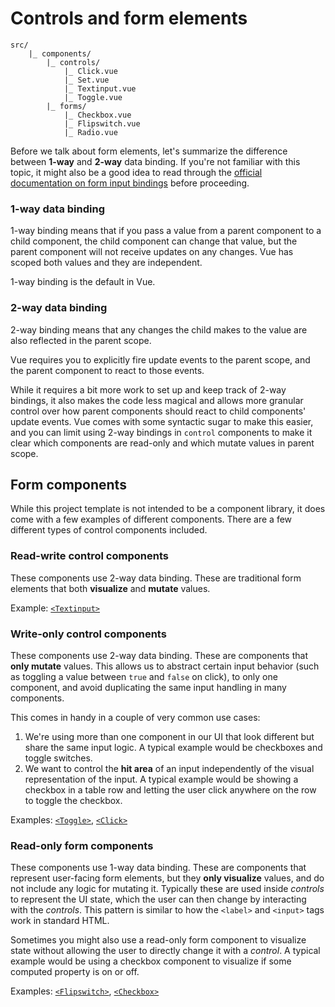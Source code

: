 
# Controls and form elements

```
src/
	|_ components/
  		|_ controls/
  			|_ Click.vue
  			|_ Set.vue
  			|_ Textinput.vue
  			|_ Toggle.vue
		|_ forms/
  			|_ Checkbox.vue
  			|_ Flipswitch.vue
  			|_ Radio.vue
```

Before we talk about form elements, let's summarize the difference between **1-way** and **2-way** data binding. If you're not familiar with this topic, it might also be a good idea to read through the [official documentation on form input bindings](https://vuejs.org/v2/guide/forms.html) before proceeding.

### 1-way data binding

1-way binding means that if you pass a value from a parent component to a child component, the child component can change that value, but the parent component will not receive updates on any changes. Vue has scoped both values and they are independent.

1-way binding is the default in Vue.

### 2-way data binding

2-way binding means that any changes the child makes to the value are also reflected in the parent scope.

Vue requires you to explicitly fire update events to the parent scope, and the parent component to react to those events.

While it requires a bit more work to set up and keep track of 2-way bindings, it also makes the code less magical and allows more granular control over how parent components should react to child components' update events. Vue comes with some syntactic sugar to make this easier, and you can limit using 2-way bindings in `control` components to make it clear which components are read-only and which mutate values in parent scope.

## Form components

While this project template is not intended to be a component library, it does come with a few examples of different components. There are a few different types of control components included.

### Read-write control components

These components use 2-way data binding. These are traditional form elements that both **visualize** and **mutate** values.

Example: [`<Textinput>`](https://github.com/Eiskis/bellevue/blob/master/src/components/controls/Textinput.vue)

### Write-only control components

These components use 2-way data binding. These are components that **only mutate** values. This allows us to abstract certain input behavior (such as toggling a value between `true` and `false` on click), to only one component, and avoid duplicating the same input handling in many components.

This comes in handy in a couple of very common use cases:

1. We're using more than one component in our UI that look different but share the same input logic. A typical example would be checkboxes and toggle switches.
2. We want to control the **hit area** of an input independently of the visual representation of the input. A typical example would be showing a checkbox in a table row and letting the user click anywhere on the row to toggle the checkbox.

Examples: [`<Toggle>`](https://github.com/Eiskis/bellevue/blob/master/src/components/controls/Toggle.vue), [`<Click>`](https://github.com/Eiskis/bellevue/blob/master/src/components/controls/Click.vue)

### Read-only form components

These components use 1-way data binding. These are components that represent user-facing form elements, but they **only visualize** values, and do not include any logic for mutating it. Typically these are used inside _controls_ to represent the UI state, which the user can then change by interacting with the _controls_. This pattern is similar to how the `<label>` and `<input>` tags work in standard HTML.

Sometimes you might also use a read-only form component to visualize state without allowing the user to directly change it with a _control_. A typical example would be using a checkbox component to visualize if some computed property is on or off.

Examples: [`<Flipswitch>`](https://github.com/Eiskis/bellevue/blob/master/src/components/forms/Flipswitch.vue), [`<Checkbox>`](https://github.com/Eiskis/bellevue/blob/master/src/components/forms/Checkbox.vue)
